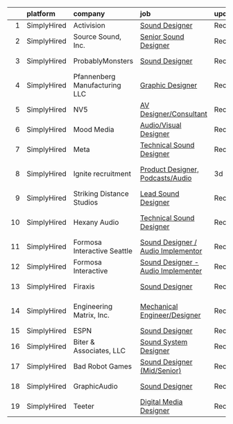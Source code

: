 

|    | platform    | company                       | job                                                                                                                                           | update_time   | location             |
|---:|:------------|:------------------------------|:----------------------------------------------------------------------------------------------------------------------------------------------|:--------------|:---------------------|
|  1 | SimplyHired | Activision                    | [Sound Designer](https://www.simplyhired.com/job/i7qlcqa6pP-srEpgyNNEjRvZmW5tDc8R6vUqXUq0hP94Ee2Cl5AgeQ?q=sound+designer)                     | Recently      | Austin, TX           |
|  2 | SimplyHired | Source Sound, Inc.            | [Senior Sound Designer](https://www.simplyhired.com/job/mw3datBFZnSnzm3SFniNFlYC60OHbjYX1kgvM61bk-lO-0QBaaabnQ?q=sound+designer)              | Recently      | Remote               |
|  3 | SimplyHired | ProbablyMonsters              | [Sound Designer](https://www.simplyhired.com/job/xVZJO_x3JeDs2LzkkChu67VPgLeiK5h9tRK2JmP1MyniH3CkM-Yu_A?q=sound+designer)                     | Recently      | Bellevue, WA         |
|  4 | SimplyHired | Pfannenberg Manufacturing LLC | [Graphic Designer](https://www.simplyhired.com/job/eAQh0BnP_VfSJEX4vFH_cC2uJOdwE6XReAdesAQneAb4Q-ioZBCl_g?q=sound+designer)                   | Recently      | Lancaster, NY        |
|  5 | SimplyHired | NV5                           | [AV Designer/Consultant](https://www.simplyhired.com/job/gCpFmpxLH9hKO2DYNMwzlF5-HNzezscY2f4ASkVmsH4ecgs0cq4YeA?q=sound+designer)             | Recently      | Pittsburgh, PA       |
|  6 | SimplyHired | Mood Media                    | [Audio/Visual Designer](https://www.simplyhired.com/job/T7P2tg5vr5wHeHOE1BkuWL6qQN3RFKqvNkr4uzrgbPKCo90IDtGf_w?q=sound+designer)              | Recently      | Fort Mill, SC        |
|  7 | SimplyHired | Meta                          | [Technical Sound Designer](https://www.simplyhired.com/job/HzHqjS6HBEu7xBoHj3MDO5apqWBDfkdU-fNWFoeJ_RIwGg4dACDkfg?q=sound+designer)           | Recently      | Remote               |
|  8 | SimplyHired | Ignite recruitment            | [Product Designer, Podcasts/Audio](https://www.simplyhired.com/job/tYfL3Q4XsHO06LguZIPvcPDPghGHHnN0KPvAI5o9dZtSiZdIjgf8mQ?q=sound+designer)   | 3d            | San Francisco, CA    |
|  9 | SimplyHired | Striking Distance Studios     | [Lead Sound Designer](https://www.simplyhired.com/job/Fq_ko0u_Hl0JKnb0jRkZl7AfbcDlT6bfk2yvkV5Xqw907ylHkgn2Mg?q=sound+designer)                | Recently      | San Ramon, CA        |
| 10 | SimplyHired | Hexany Audio                  | [Technical Sound Designer](https://www.simplyhired.com/job/iD9HzTTZ2IYC2pBE2fqT2eCkfmWXGaM5qD7yfsUft_olx4lh9pYVaw?q=sound+designer)           | Recently      | Bell Gardens, CA     |
| 11 | SimplyHired | Formosa Interactive Seattle   | [Sound Designer / Audio Implementor](https://www.simplyhired.com/job/vlF4rzpIgemNyADbSUoWC36FtYYh2ouWspqfTFtuxzveh07-6RCwmg?q=sound+designer) | Recently      | Seattle, WA          |
| 12 | SimplyHired | Formosa Interactive           | [Sound Designer - Audio Implementer](https://www.simplyhired.com/job/E63_BRjyLumhk01Bv7mOuaoR0vafXGhLD-NTsS2e6CEpoHi4FvqYnw?q=sound+designer) | Recently      | Burbank, CA          |
| 13 | SimplyHired | Firaxis                       | [Sound Designer](https://www.simplyhired.com/job/6bayaxdkIxyXpDPD0fQ2JWKlxCzNkrJBulhqCT7tkE9T5bFBvngAcg?q=sound+designer)                     | Recently      | Baltimore, MD        |
| 14 | SimplyHired | Engineering Matrix, Inc.      | [Mechanical Engineer/Designer](https://www.simplyhired.com/job/hk51OfcCY6YnaRrc-hzS52b7R0FAKCTtic6EsbjNC6CPNxQ4qzTgOg?q=sound+designer)       | Recently      | Saint Petersburg, FL |
| 15 | SimplyHired | ESPN                          | [Sound Designer](https://www.simplyhired.com/job/-pQTL77CSRSoogkAPIImoniIHQxPXM21wAqOE09JhGOiN3sPS6ZjRg?q=sound+designer)                     | Recently      | Bristol, CT          |
| 16 | SimplyHired | Biter & Associates, LLC       | [Sound System Designer](https://www.simplyhired.com/job/pO5Sa53ShB-3jOChVp2NEPkLlNWMjCTpAprXs-rnPrOGsxdx0nYLpA?q=sound+designer)              | Recently      | Addison, TX          |
| 17 | SimplyHired | Bad Robot Games               | [Sound Designer (Mid/Senior)](https://www.simplyhired.com/job/5k7lNxd5mPx4SDP11_bQMCoaI3zXskx9LCyK6sAv6bc57TMyAoaPVQ?q=sound+designer)        | Recently      | Santa Monica, CA     |
| 18 | SimplyHired | GraphicAudio                  | [Sound Designer](https://www.simplyhired.com/job/mkNe1-Yl_daW_vFnBGDL1JzxBa80kymLOfH4l8TvM9ifAvxRJhmcjw?q=sound+designer)                     | Recently      | Derwood, MD          |
| 19 | SimplyHired | Teeter                        | [Digital Media Designer](https://www.simplyhired.com/job/jFCzDrwAH8eMKhTfDHaqJ5UOnbVAP0OeTC69zWsuiw0vQMQTbaxvvg?q=sound+designer)             | Recently      | Bonney Lake, WA      |